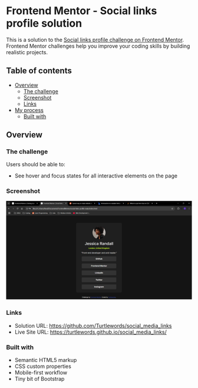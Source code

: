 # Frontend Mentor - Social links profile solution

This is a solution to the [Social links profile challenge on Frontend Mentor](https://www.frontendmentor.io/challenges/social-links-profile-UG32l9m6dQ). Frontend Mentor challenges help you improve your coding skills by building realistic projects. 

## Table of contents

- [Overview](#overview)
  - [The challenge](#the-challenge)
  - [Screenshot](#screenshot)
  - [Links](#links)
- [My process](#my-process)
  - [Built with](#built-with)
 

## Overview

### The challenge

Users should be able to:

- See hover and focus states for all interactive elements on the page

### Screenshot

![screenshot of social media links page](/assets/images/social_img.png)


### Links

- Solution URL: https://github.com/Turtlewords/social_media_links
- Live Site URL: https://turtlewords.github.io/social_media_links/


### Built with

- Semantic HTML5 markup
- CSS custom properties
- Mobile-first workflow
- Tiny bit of Bootstrap